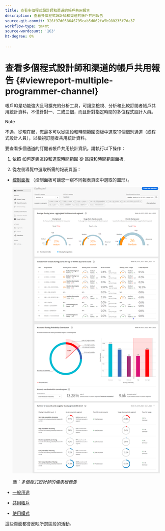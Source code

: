 ```yaml
---
title: 查看多個程式設計師和渠道的帳戶共用報告
description: 查看多個程式設計師和渠道的帳戶共用報告
source-git-commit: 326f97d058646795cab5d062fa5b980235f7da37
workflow-type: tm+mt
source-wordcount: '163'
ht-degree: 0%

---
```


# 查看多個程式設計師和渠道的帳戶共用報告 {#viewreport-multiple-programmer-channel}

帳戶IQ是功能強大且可擴充的分析工具，可讓您檢視、分析和比較訂閱者帳戶共用統計資料，不僅針對一、二或三個，而且針對指定時間的多位程式設計人員。

>[!NOTE]
>
>不過，從現在起，您最多可以從區段和時間範圍面板中選取10個個別通道（或程式設計人員），以檢視訂閱者共用統計資料。

要查看多個通道的訂閱者帳戶共用統計資訊，請執行以下操作：

1. 依照 [如何定義區段和選取時間範圍](/help/AccountIQ/howto-select-segment-timeframe.md) 從 [區段和時間範圍面板](/help/AccountIQ/segments-timeframe.md).

1. 從左側導覽中選取所需的報表頁面：

* [控制面板](/help/AccountIQ/dashboard.md) （控制面板可讓您一窺不同報表頁面中選取的圖形）。

   ![](assets/mult-prog-dashboard.png)

   *圖：多個程式設計師的儀表板報告*

* [一般用途](/help/AccountIQ/general-usage-reports.md)

* [共用帳戶](/help/AccountIQ/shared-acc-reports.md)

* [使用模式](/help/AccountIQ/usage-patterns.md)

這些頁面都會反映所選區段的活動。
